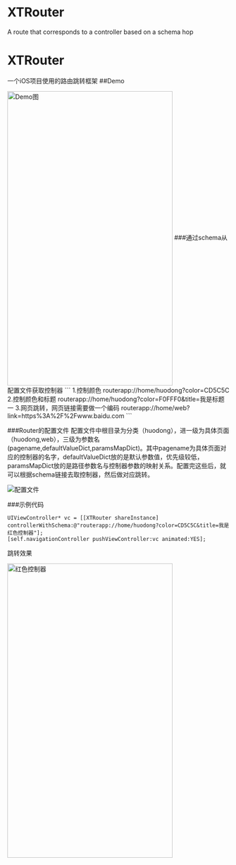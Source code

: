 # XTRouter
A route that corresponds to a controller based on a schema hop

# XTRouter
一个iOS项目使用的路由跳转框架
##Demo

<img src="https://github.com/dingpuyu/XTRouter/blob/master/XTRouterProject/XTRouterProject/ScreenPrint/IMG_0233.PNG?raw=true" width = "375" height = "667" alt="Demo图" align=center />
###通过schema从配置文件获取控制器
```
1.控制颜色
routerapp://home/huodong?color=CD5C5C
2.控制颜色和标题
routerapp://home/huodong?color=F0FFF0&title=我是标题一
3.网页跳转，网页链接需要做一个编码
routerapp://home/web?link=https%3A%2F%2Fwww.baidu.com
```

###Router的配置文件
配置文件中根目录为分类（huodong），进一级为具体页面（huodong,web），三级为参数名(pagename,defaultValueDict,paramsMapDict)。其中pagename为具体页面对应的控制器的名字，defaultValueDict放的是默认参数值，优先级较低，paramsMapDict放的是路径参数名与控制器参数的映射关系。配置完这些后，就可以根据schema链接去取控制器，然后做对应跳转。

![配置文件](https://github.com/dingpuyu/XTRouter/blob/master/XTRouterProject/XTRouterProject/ScreenPrint/20171130-101732.png?raw=true)

###示例代码
```
UIViewController* vc = [[XTRouter shareInstance] controllerWithSchema:@"routerapp://home/huodong?color=CD5C5C&title=我是红色控制器"];
[self.navigationController pushViewController:vc animated:YES];
```
跳转效果

<img src="https://github.com/dingpuyu/XTRouter/blob/master/XTRouterProject/XTRouterProject/ScreenPrint/IMG_0234.PNG?raw=true" width = "375" height = "667" alt="红色控制器" align=center />
